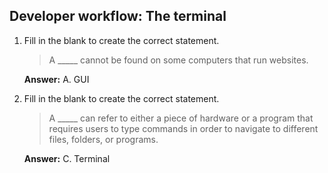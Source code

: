 ## Developer workflow: The terminal

1. Fill in the blank to create the correct statement.
    
    > A \_\_\_\_\_ cannot be found on some computers that run websites.
    
    **Answer:** A. GUI

2. Fill in the blank to create the correct statement.
    
    > A \_\_\_\_\_ can refer to either a piece of hardware or a program that requires users to type commands in order to navigate to different files, folders, or programs. 
    
    **Answer:** C. Terminal
